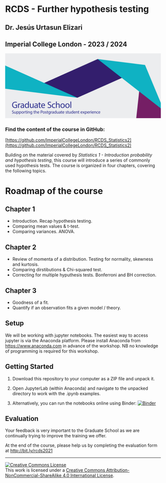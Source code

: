 # RCDS - Further hypothesis testing

## Dr. Jesús Urtasun Elizari

## Imperial College London - 2023 / 2024

<img src="/readme_figures/grad-school-logo.png">

### Find the content of the course in GitHub:
[https://github.com/ImperialCollegeLondon/RCDS_Statistics2](https://github.com/ImperialCollegeLondon/RCDS_Statistics2)

Building on the material covered by *Statistics 1 - Introduction probability and hypothesis testing*, this course will introduce a series of commonly used hypothesis tests.
The course is organized in four chapters, covering the following topics.

# Roadmap of the course

## Chapter 1

- Introduction. Recap hypothesis testing.
- Comparing mean values & t-test.
- Comparing variances. ANOVA.

## Chapter 2

- Review of momenta of a distribution. Testing for normality, skewness and kurtosis.
- Comparing dirstibutions & Chi-squared test.
- Correcting for multiple hyputhesis tests. Bonferroni and BH correction.

## Chapter 3

- Goodness of a fit. 
- Quantify if an observation fits a given model / theory.

## Setup

We will be working with jupyter notebooks. The easiest way to access jupyter is via the Anaconda platform.
Please install Anaconda from https://www.anaconda.com in advance of the workshop.
NB no knowledge of programming is required for this workshop.


## Getting Started

1. Download this repository to your computer as a ZIP file and unpack it.

2. Open JupyterLab (within Anaconda) and navigate to the unpacked directory to work with the .ipynb examples.

3. Alternatively, you can run the notebooks online using Binder: [![Binder](https://mybinder.org/badge_logo.svg)](https://mybinder.org/v2/gh/johnpinney/further_hypothesis_testing/master?urlpath=lab)


## Evaluation

Your feedback is very important to the Graduate School as we are continually trying to improve the training we offer.

At the end of the course, please help us by completing the evaluation form at
http://bit.ly/rcds2021


<hr>
<a rel="license" href="http://creativecommons.org/licenses/by-nc-sa/4.0/"><img alt="Creative Commons License" style="border-width:0" src="https://i.creativecommons.org/l/by-nc-sa/4.0/80x15.png" /></a><br />This work is licensed under a <a rel="license" href="http://creativecommons.org/licenses/by-nc-sa/4.0/">Creative Commons Attribution-NonCommercial-ShareAlike 4.0 International License</a>.
